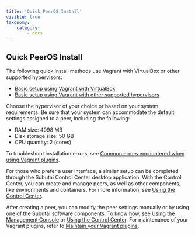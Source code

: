 ```yaml
---
title: 'Quick PeerOS Install'
visible: true
taxonomy:
    category:
        - docs
---
```


## Quick PeerOS Install
The following quick install methods use Vagrant with VirtualBox or other supported hypervisors: 
  
* [Basic setup using Vagrant with VirtualBox](virtualbox)
* [Basic setup using Vagrant with other supported hypervisors](other-hypervisors)

Choose the hypervisor of your choice or based on your system requirements. Be sure that your system can accommodate the default settings assigned to a peer, including the following:

* RAM size: 4098 MB
* Disk storage size: 50 GB
* CPU quantity: 2 (cores)

To troubleshoot installation errors, see [Common errors encountered when using Vagrant plugins](maintain-vagrant-plugins).

For those who prefer a user interface, a similar setup can be completed through the Subutai Control Center desktop application. With the Control Center, you can create and manage peers, as well as other components, like environments and containers. For more information, see [Using the Control Center]().

After creating a peer, you can modify the peer settings manually or by using one of the Subutai software components. To know how, see [Using the Management Console]() or [Using the Control Center](). For maintenance of your Vagrant plugins, refer to [Maintain your Vagrant plugins](maintain-vagrant-plugins).


